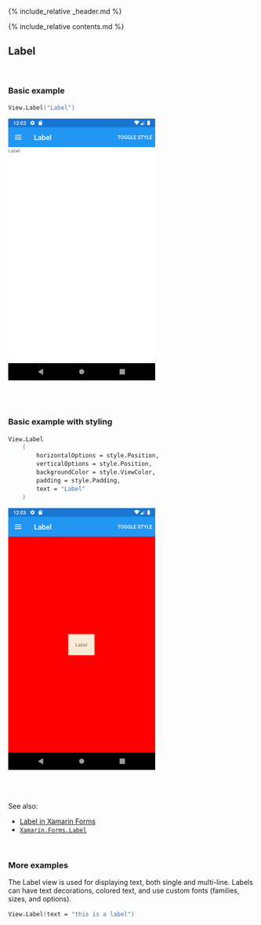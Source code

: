 {% include_relative _header.md %}

{% include_relative contents.md %}

Label
--------

<br /> 

### Basic example


```fsharp 
View.Label("Label")
```

<img src="images/views/Label-adr-basic.png" width="300">

<br /> <br /> 

### Basic example with styling

```fsharp 
View.Label
    (
        horizontalOptions = style.Position,
        verticalOptions = style.Position,
        backgroundColor = style.ViewColor,
        padding = style.Padding,
        text = "Label"
    )
```


<img src="images/views/Label-adr-styled.png" width="300">

<br /> <br /> 

See also:

* [Label in Xamarin Forms](https://docs.microsoft.com/en-us/xamarin/xamarin-forms/user-interface/text/Label)
* [`Xamarin.Forms.Label`](https://docs.microsoft.com/en-us/dotnet/api/Xamarin.Forms.Label)

<br /> 

### More examples

The Label view is used for displaying text, both single and multi-line. Labels can have text decorations, colored text, and use custom fonts (families, sizes, and options).

```fsharp 
View.Label(text = "this is a label")